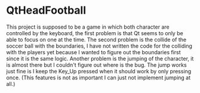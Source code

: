 # QtHeadFootball
This project is supposed to be a game in which both character are controlled by the keyboard, the first problem is that Qt seems to only be able to focus on one at the time.
The second problem is the collide of the soccer ball with the boundaries, I have not written the code for the colliding with the players yet because I wanted to 
figure out the boundaries first since it is the same logic.
Another problem is the jumping of the character, it is almost there but I couldn't figure out where is the bug. The jump works just fine is I keep the Key_Up pressed when 
it should work by only pressing once. (This features is not as important I can just not implement jumping at all.)
